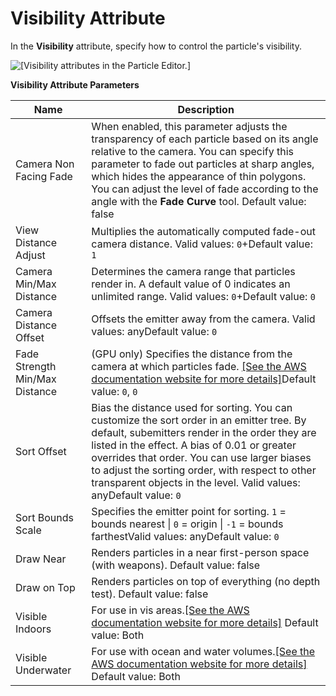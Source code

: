 # Visibility Attribute<a name="particle-editor-reference-visibility"></a>

In the **Visibility** attribute, specify how to control the particle's visibility\.

![\[Visibility attributes in the Particle Editor.\]](http://docs.aws.amazon.com/lumberyard/latest/userguide/images/particles/particle-editor-visibility.png)


**Visibility Attribute Parameters**  

| Name | Description | 
| --- | --- | 
| Camera Non Facing Fade |  When enabled, this parameter adjusts the transparency of each particle based on its angle relative to the camera\. You can specify this parameter to fade out particles at sharp angles, which hides the appearance of thin polygons\. You can adjust the level of fade according to the angle with the **Fade Curve** tool\. Default value: false  | 
| View Distance Adjust | Multiplies the automatically computed fade\-out camera distance\. Valid values: `0`\+Default value: `1` | 
| Camera Min/Max Distance | Determines the camera range that particles render in\. A default value of 0 indicates an unlimited range\. Valid values: `0`\+Default value: `0` | 
| Camera Distance Offset | Offsets the emitter away from the camera\. Valid values: anyDefault value: `0`  | 
| Fade Strength Min/Max Distance | \(GPU only\) Specifies the distance from the camera at which particles fade\. [\[See the AWS documentation website for more details\]](http://docs.aws.amazon.com/lumberyard/latest/userguide/particle-editor-reference-visibility.html)Default value: `0`, `0` | 
| Sort Offset | Bias the distance used for sorting\. You can customize the sort order in an emitter tree\. By default, subemitters render in the order they are listed in the effect\. A bias of 0\.01 or greater overrides that order\. You can use larger biases to adjust the sorting order, with respect to other transparent objects in the level\. Valid values: anyDefault value: `0` | 
| Sort Bounds Scale | Specifies the emitter point for sorting\. `1` = bounds nearest \| `0` = origin \| `-1` = bounds farthestValid values: anyDefault value: `0`  | 
| Draw Near | Renders particles in a near first\-person space \(with weapons\)\. Default value: false  | 
| Draw on Top | Renders particles on top of everything \(no depth test\)\. Default value: false | 
| Visible Indoors | For use in vis areas\.[\[See the AWS documentation website for more details\]](http://docs.aws.amazon.com/lumberyard/latest/userguide/particle-editor-reference-visibility.html) Default value: Both | 
| Visible Underwater | For use with ocean and water volumes\.[\[See the AWS documentation website for more details\]](http://docs.aws.amazon.com/lumberyard/latest/userguide/particle-editor-reference-visibility.html) Default value: Both | 